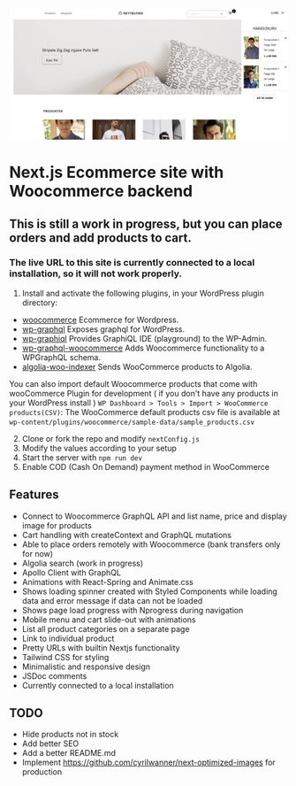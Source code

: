 ![Screenshot 1](./screenshots/screenshot1.jpg)

# Next.js Ecommerce site with Woocommerce backend

## This is still a work in progress, but you can place orders and add products to cart.

### The live URL to this site is currently connected to a local installation, so it will not work properly.

1. Install and activate the following plugins, in your WordPress plugin directory:

* [woocommerce](https://wordpress.org/plugins/woocommerce) Ecommerce for Wordpress.
* [wp-graphql](https://github.com/wp-graphql/wp-graphql) Exposes graphql for WordPress.
* [wp-graphiql](https://github.com/wp-graphql/wp-graphiql) Provides GraphiQL IDE (playground) to the WP-Admin.
* [wp-graphql-woocommerce](https://github.com/wp-graphql/wp-graphql-woocommerce) Adds Woocommerce functionality to a WPGraphQL schema.
* [algolia-woo-indexer](https://github.com/w3bdesign/algolia-woo-indexer) Sends WooCommerce products to Algolia.

You can also import default Woocommerce products that come with wooCommerce Plugin for development ( if you don't have any products in your WordPress install ) `WP Dashboard > Tools > Import > WooCommerce products(CSV)`: The WooCommerce default products csv file is available at `wp-content/plugins/woocommerce/sample-data/sample_products.csv`

2. Clone or fork the repo and modify ```nextConfig.js```
3. Modify the values according to your setup
4. Start the server with ```npm run dev ```
5. Enable COD (Cash On Demand) payment method in WooCommerce

## Features

- Connect to Woocommerce GraphQL API and list name, price and display image for products
- Cart handling with createContext and GraphQL mutations
- Able to place orders remotely with Woocommerce (bank transfers only for now)
- Algolia search (work in progress)
- Apollo Client with GraphQL
- Animations with React-Spring and Animate.css
- Shows loading spinner created with Styled Components while loading data and error message if data can not be loaded
- Shows page load progress with Nprogress during navigation
- Mobile menu and cart slide-out with animations
- List all product categories on a separate page
- Link to individual product
- Pretty URLs with builtin Nextjs functionality
- Tailwind CSS for styling
- Minimalistic and responsive design
- JSDoc comments
- Currently connected to a local installation

## TODO

- Hide products not in stock
- Add better SEO
- Add a better README.md
- Implement https://github.com/cyrilwanner/next-optimized-images for production
